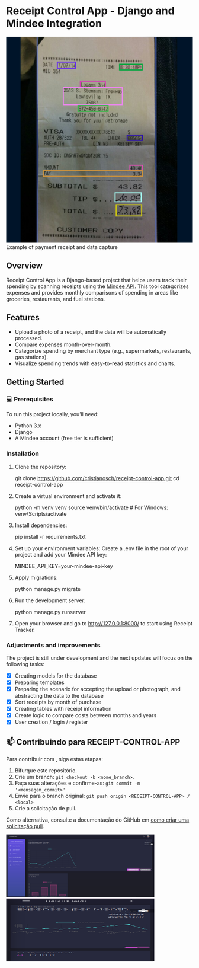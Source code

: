 # Receipt Control App - Django and Mindee Integration

<img src="pictures/receipt-example.png" >
    Example of payment receipt and data capture

## Overview

Receipt Control App is a Django-based project that helps users track their spending by scanning receipts using the [Mindee API](https://www.mindee.com/). This tool categorizes expenses and provides monthly comparisons of spending in areas like groceries, restaurants, and fuel stations.

## Features
- Upload a photo of a receipt, and the data will be automatically processed.
- Compare expenses month-over-month.
- Categorize spending by merchant type (e.g., supermarkets, restaurants, gas stations).
- Visualize spending trends with easy-to-read statistics and charts.

## Getting Started

### 💻 Prerequisites

To run this project locally, you’ll need:
- Python 3.x
- Django
- A Mindee account (free tier is sufficient)

### Installation

1. Clone the repository:
   
    git clone https://github.com/cristianosch/receipt-control-app.git
    cd receipt-control-app

2. Create a virtual environment and activate it:
   
    python -m venv venv
    source venv/bin/activate  # For Windows: venv\Scripts\activate

3. Install dependencies:

    pip install -r requirements.txt

4. Set up your environment variables: Create a .env file in the root of your project and add your Mindee API key:

    MINDEE_API_KEY=your-mindee-api-key

5. Apply migrations: 
   
   python manage.py migrate

6. Run the development server:  

    python manage.py runserver

7. Open your browser and go to http://127.0.0.1:8000/ to start using Receipt Tracker.
   

### Adjustments and improvements

The project is still under development and the next updates will focus on the following tasks:

- [x] Creating models for the database
- [x] Preparing templates
- [x] Preparing the scenario for accepting the upload or photograph, and abstracting the data to the database
- [x] Sort receipts by month of purchase
- [x] Creating tables with receipt information
- [x] Create logic to compare costs between months and years
- [x] User creation / login / register
  
## 📫 Contribuindo para RECEIPT-CONTROL-APP

Para contribuir com <RECEIPT-CONTROL-APP>, siga estas etapas:

1. Bifurque este repositório.
2. Crie um branch: `git checkout -b <nome_branch>`.
3. Faça suas alterações e confirme-as: `git commit -m '<mensagem_commit>'`
4. Envie para o branch original: `git push origin <RECEIPT-CONTROL-APP> / <local>`
5. Crie a solicitação de pull.

Como alternativa, consulte a documentação do GitHub em [como criar uma solicitação pull](https://help.github.com/en/github/collaborating-with-issues-and-pull-requests/creating-a-pull-request).

<div style="display: inline_block">
    <img height="170em" width="400" src="pictures/dashboard.png"/>
    <img height="170em" width="400" src="pictures/dash-responsive.png"/>
</div>
